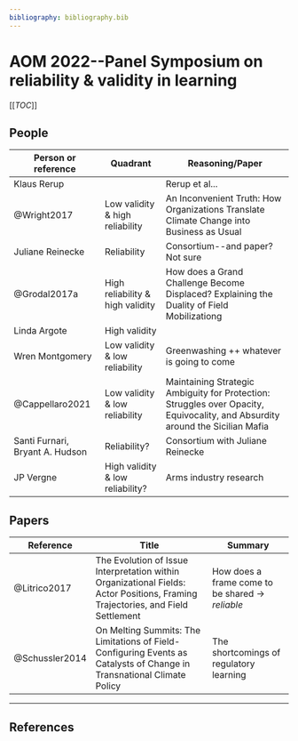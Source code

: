 ```yaml
---
bibliography: bibliography.bib
---
```


# AOM 2022--Panel Symposium on reliability & validity in learning

[[_TOC_]]

## People

Person or reference             | Quadrant                          | Reasoning/Paper
---                             | ---                               | ---------
Klaus Rerup                     |                                   | Rerup et al...
@Wright2017                     | Low validity & high reliability   | An Inconvenient Truth: How Organizations Translate Climate Change into Business as Usual
Juliane Reinecke                | Reliability                       | Consortium--and paper? Not sure
@Grodal2017a                    | High reliability & high validity  | How does a Grand Challenge Become Displaced? Explaining the Duality of Field Mobilizationg
Linda Argote                    | High validity                     |
Wren Montgomery                 | Low validity & low reliability    | Greenwashing ++ whatever is going to come
@Cappellaro2021                 | Low validity & low reliability    | Maintaining Strategic Ambiguity for Protection: Struggles over Opacity, Equivocality, and Absurdity around the Sicilian Mafia
Santi Furnari, Bryant A. Hudson | Reliability?                      | Consortium with Juliane Reinecke         
JP Vergne                       | High validity & low reliability?  | Arms industry research

## Papers

Reference       | Title             | Summary
---             | ---               | ---
@Litrico2017    | The Evolution of Issue Interpretation within Organizational Fields: Actor Positions, Framing Trajectories, and Field Settlement | How does a frame come to be shared -> _reliable_
@Schussler2014  | On Melting Summits: The Limitations of Field-Configuring Events as Catalysts of Change in Transnational Climate Policy | The shortcomings of regulatory learning

---

## References